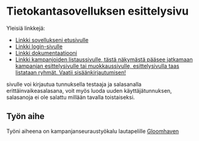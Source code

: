 # Tietokantasovelluksen esittelysivu

Yleisiä linkkejä:

* [Linkki sovellukseni etusivulle](http://ejmlehti.users.cs.helsinki.fi/tsoha/)
* [Linkki login-sivulle](http://ejmlehti.users.cs.helsinki.fi/tsoha/kirjautuminen)
* [Linkki dokumentaatiooni](https://github.com/zkin86/Campaign-tracker/blob/master/doc/dokumentaatio.pdf)
* [Linkki kampanjoiden listaussivulle, tästä näkymästä pääsee jatkamaan kampanjan esittelysivulle tai muokkaussivulle, esittelysivulla taas listataan ryhmät. Vaatii sisäänkirjautumisen!](http://ejmlehti.users.cs.helsinki.fi/tsoha/campaign)

sivulle voi kirjautua tunnuksella testaaja ja salasanalla erittäinvaikeasalasana, voit myös luoda uuden käyttäjätunnuksen, salasanoja ei ole salattu millään tavalla toistaiseksi.

## Työn aihe

Työni aiheena on kampanjanseuraustyökalu lautapelille [Gloomhaven](http://www.cephalofair.com/gloomhaven) 

